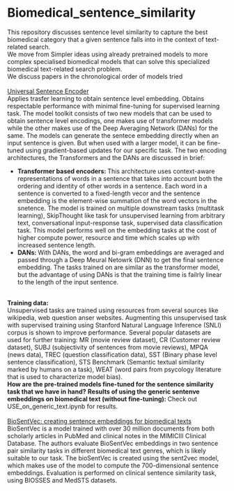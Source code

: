 # Biomedical_sentence_similarity
This repository discusses sentence level similarity to capture the best biomedical category that a given sentence falls into in the context of text-related search.
<br>
We move from Simpler ideas using already pretrained models to more complex specialised biomedical models that can solve this specialized biomedical text-related search problem.
<br>
We discuss papers in the chronological order of models tried
<br>
<br>
<a href='https://arxiv.org/pdf/1803.11175.pdf'>Universal Sentence Encoder</a><br>
Applies trasfer learning to obtain sentence level embedding. Obtains respectable performance with minimal fine-tuning for supervised learning task. The model toolkit consists of two new models that can be used to obtain sentence level encodings, one makes use of transformer models while the other makes use of the Deep Averaging Network (DANs) for the same. The models can generate the sentece embedding directly when an input sentence is given. But when used with a larger model, it can be fine-tuned using gradient-based updates for our specific task. The two encoding architectures, the Transformers and the DANs are discussed in brief:
<ul>
  <li> <b>Transformer based encoders: </b> This architecture uses context-aware representations of words in a sentence that takes into account both the ordering and identity of other words in a sentence. Each word in a sentence is converted to a fixed-length vecor and the sentence embedding is the element-wise summation of the word vectors in the snetence. The model is trained on multiple downstream tasks (multitask learning), SkipThought like task for unsupervised learning from arbitrary text, conversational input-response task, supervised data classification task. This model performs well on the embedding tasks at the cost of higher compute power, resource and time which scales up with increased sentence length. 
  </li>
  <li> <b>DANs: </b> With DANs, the word and bi-gram embeddings are averaged and passed through a Deep Meural Netowrk (DNN) to get the final sentence embedding. The tasks trained on are similar as the transformer model, but the advantage of using DANs is that the training time is failrly linear to the length of the input sentence. </li>
  </ul>
  <br>
  <b> Training data: </b>
  <br>
  Unsupervised tasks are trained using resources from several sources like wikipedia, web question anser websites. Augmenting this unsupervised task with supervised training using  Stanford Natural Language Inference (SNLI) corpus is shown to improve performance. Several popular datasets are used for further training: MR (movie review dataset), CR (Customer review dataset), SUBJ (subjectivity of sentences from movie reviews), MPQA (news data), TREC (question classification data), SST (Binary phase level sentence classification), STS Benchmark (Semantic textual similarity marked by humans on a task), WEAT (word pairs from psycology literature that is used to characterize model bias). 
  <br>
  <b> How are the pre-trained models fine-tuned for the sentence similarity task that we have in hand?</b>
<b> Results of using the generic sentenve embeddings on biomedical text (without fine-tuning): </b> Check out USE_on_generic_text.ipynb for results. 
<br>
<br>
<a href='https://arxiv.org/ftp/arxiv/papers/1810/1810.09302.pdf'> BioSentVec: creating sentence embeddings for biomedical texts </a>
<br>
BioSentVec is a model trained with over 30 million documents from both scholarly articles in PubMed and clinical notes in the MIMICIII Clinical Database. The authors evaluate BioSentVec embeddings in two sentence pair similarity tasks in different biomedical text genres, which is likely suitable to our task.
The bioSentVec is created using the sent2vec model, which makes use of the model to compute the 700-dimensional sentence embeddings. Evaluation is performed on clinical sentence similarity task, using BIOSSES and MedSTS datasets.



  

